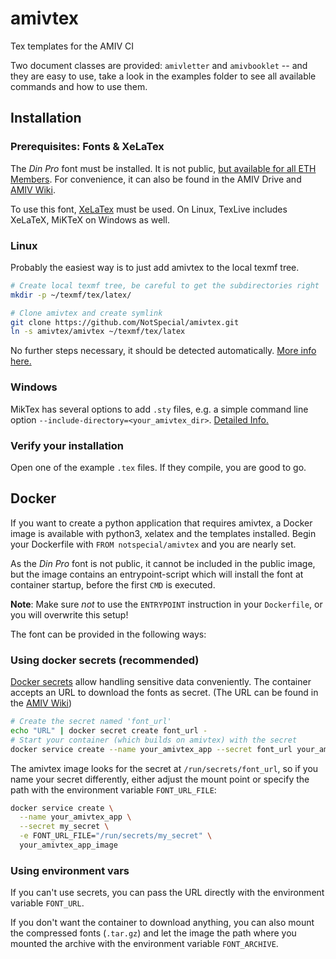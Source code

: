 # amivtex
Tex templates for the AMIV CI

Two document classes are provided: `amivletter` and `amivbooklet` -- and they
are easy to use, take a look in the examples folder to see all available commands and how to use them.

## Installation

### Prerequisites: Fonts & XeLaTex

The *Din Pro* font must be installed. It is not public, [but available
for all ETH Members](https://www.ethz.ch/services/en/service/communication/corporate-design/font/ff-din-pro.html).
For convenience, it can also be found in the AMIV Drive and 
[AMIV Wiki](https://wiki.amiv.ethz.ch/Corporate_Design#DINPro).

To use this font, 
[XeLaTex](https://de.wikipedia.org/wiki/XeTeX) must be used.
On Linux, TexLive includes XeLaTeX, MiKTeX on Windows as well.


### Linux

Probably the easiest way is to just add amivtex to the local texmf tree.

```bash
# Create local texmf tree, be careful to get the subdirectories right
mkdir -p ~/texmf/tex/latex/

# Clone amivtex and create symlink
git clone https://github.com/NotSpecial/amivtex.git
ln -s amivtex/amivtex ~/texmf/tex/latex
```

No further steps necessary, it should be detected automatically.
[More info here.](https://wiki.archlinux.org/index.php/TeX_Live#Install_.sty_files)


### Windows

MikTex has several options to add `.sty` files,
e.g. a simple command line option `--include-directory=<your_amivtex_dir>`.
[Detailed Info.](http://docs.miktex.org/manual/localadditions.html)


### Verify your installation

Open one of the example `.tex` files. If they compile, you are good to go.


## Docker

If you want to create a python application that requires amivtex,
a Docker image is available with python3, xelatex and the templates installed.
Begin your Dockerfile with
`FROM notspecial/amivtex` and you are nearly set.

As the *Din Pro* font is not public, it cannot be included in the
public image, but the image contains an entrypoint-script which will install
the font at container startup, before the first `CMD` is executed.

**Note**: Make sure *not* to use the `ENTRYPOINT` instruction in your `Dockerfile`,
or you will overwrite this setup!

The font can be provided in the following ways:

### Using docker secrets (recommended)

[Docker secrets](https://docs.docker.com/engine/swarm/secrets/#read-more-about-docker-secret-commands) allow handling sensitive data
conveniently.
The container accepts an URL to download the fonts as secret.
(The URL can be found in the [AMIV Wiki](https://wiki.amiv.ethz.ch/Corporate_Design#DINPro))

```bash
# Create the secret named 'font_url'
echo "URL" | docker secret create font_url -
# Start your container (which builds on amivtex) with the secret
docker service create --name your_amivtex_app --secret font_url your_amivtex_app_image
```

The amivtex image looks for the secret at `/run/secrets/font_url`,
so if you name your secret differently, either adjust the mount point
or specify the path with the environment variable `FONT_URL_FILE`:

```bash
docker service create \
  --name your_amivtex_app \
  --secret my_secret \
  -e FONT_URL_FILE="/run/secrets/my_secret" \
  your_amivtex_app_image
```

### Using environment vars

If you can't use secrets, you can pass
the URL directly with the environment variable `FONT_URL`.

If you don't want the container to download anything,
you can also mount the compressed fonts (`.tar.gz`) and
let the image the path where you mounted the archive with
the environment variable `FONT_ARCHIVE`.
